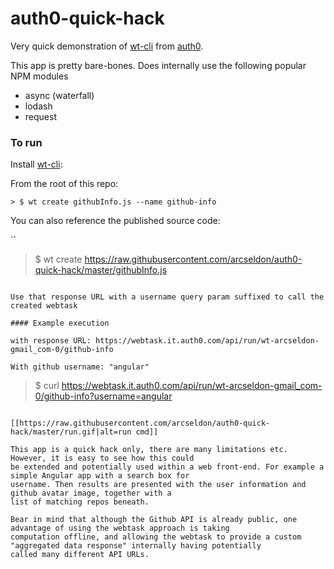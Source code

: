 # auth0-quick-hack

Very quick demonstration of [wt-cli](https://www.npmjs.com/package/wt-cli) from [auth0](https://webtask.io).

This app is pretty bare-bones. Does internally use the following popular NPM modules

* async (waterfall)
* lodash
* request

### To run

Install [wt-cli](https://www.npmjs.com/package/wt-cli):

From the root of this repo:

```
> $ wt create githubInfo.js --name github-info
```

You can also reference the published source code:

``
> $ wt create https://raw.githubusercontent.com/arcseldon/auth0-quick-hack/master/githubInfo.js
```

Use that response URL with a username query param suffixed to call the created webtask

#### Example execution

with response URL: https://webtask.it.auth0.com/api/run/wt-arcseldon-gmail_com-0/github-info

With github username: "angular"

```
> $  curl https://webtask.it.auth0.com/api/run/wt-arcseldon-gmail_com-0/github-info?username=angular
```

[[https://raw.githubusercontent.com/arcseldon/auth0-quick-hack/master/run.gif|alt=run cmd]]

This app is a quick hack only, there are many limitations etc. However, it is easy to see how this could
be extended and potentially used within a web front-end. For example a simple Angular app with a search box for
username. Then results are presented with the user information and github avatar image, together with a
list of matching repos beneath.

Bear in mind that although the Github API is already public, one advantage of using the webtask approach is taking
computation offline, and allowing the webtask to provide a custom "aggregated data response" internally having potentially
called many different API URLs.


